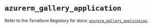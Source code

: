 # `azurerm_gallery_application`

Refer to the Terraform Registory for docs: [`azurerm_gallery_application`](https://www.terraform.io/docs/providers/azurerm/r/gallery_application).
